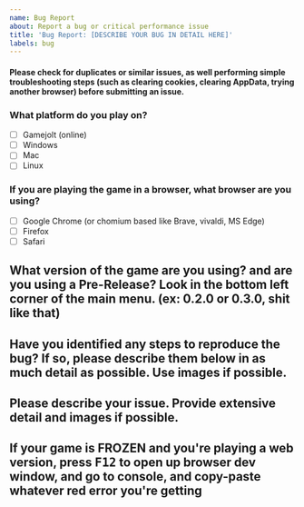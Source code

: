 ```yaml
---
name: Bug Report
about: Report a bug or critical performance issue
title: 'Bug Report: [DESCRIBE YOUR BUG IN DETAIL HERE]'
labels: bug
---
```


[weed]: <> (FILL THIS ISSUE THING OUT AS MUCH AS POSSIBLE)
[weed]: <> (OR ELSE YOUR ISSUE WILL BE LESS LIKELY TO BE SOLVED!)
[weed]: <> (DO NOT POST ABOUT ISSUES FROM OTHER FNF MOD ENGINES! I CANNOT AND PROBABLY WON'T SOLVE THOSE!)
[weed]: <> (GO TO THEIR RESPECTIVE GITHUB ISSUES AND REPORT THEM THERE LOL!)
[weed]: <> (IF YOU DO NOT USE THIS TEMPLATE THERE IS A VERY BIG CHANCE YOUR ISSUE WILL SIMPLY BE DISCARDED!)
[weed]: <> (MAKE SURE TO TROUBLESHOOT YOUR ISSUE AND CONFIRM IT IS ACTUALLY A BUG!)
[weed]: <> (IF YOUR ISSUE SIMPLY GETS DISCARDED IT'S MOST LIKELY NOT A BUG!)

[weed]: <> (ALSO MAKE SURE THAT YOU USE PROPER LABELS, IF YOU'RE RUNNING INTO COMPILER ISSUES, USE THE compiler issue LABEL!!!)

#### Please check for duplicates or similar issues, as well performing simple troubleshooting steps (such as clearing cookies, clearing AppData, trying another browser) before submitting an issue.
### What platform do you play on?

[weed]: <> (Put an X in the [ ] thingies to fill out checkbox!)
[weed]: <> (something like [x] pretty much, don't screw up or you will look stupid)

- [ ] Gamejolt (online)
- [ ] Windows
- [ ] Mac
- [ ] Linux

### If you are playing the game in a browser, what browser are you using?

[weed]: <> (Again, put an x in the [ ] box!)

- [ ] Google Chrome (or chomium based like Brave, vivaldi, MS Edge)
- [ ] Firefox
- [ ] Safari

## What version of the game are you using? and are you using a Pre-Release? Look in the bottom left corner of the main menu. (ex: 0.2.0 or 0.3.0, shit like that)


## Have you identified any steps to reproduce the bug? If so, please describe them below in as much detail as possible. Use images if possible.

## Please describe your issue. Provide extensive detail and images if possible.



## If your game is FROZEN and you're playing a web version, press <kbd>F12</kbd> to open up browser dev window, and go to console, and copy-paste whatever red error you're getting
